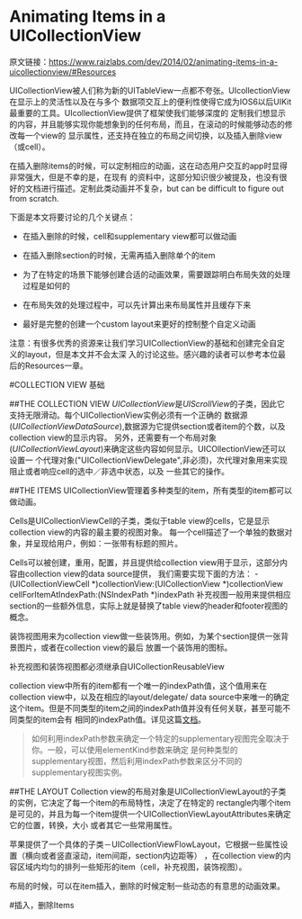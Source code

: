 # Animating Items in a UICollectionView
原文链接：https://www.raizlabs.com/dev/2014/02/animating-items-in-a-uicollectionview/#Resources

UICollectionView被人们称为新的UITableView一点都不夸张。UIcollectionView在显示上的灵活性以及在与多个
数据项交互上的便利性使得它成为IOS6以后UIKit最重要的工具。UIcollectionView提供了框架使我们能够深度的
定制我们想显示的内容，并且能够实现你能想象到的任何布局，而且，在滚动的时候能够动态的修改每一个view的
显示属性，还支持在独立的布局之间切换，以及插入删除view（或cell）。

在插入删除items的时候，可以定制相应的动画，这在动态用户交互的app时显得非常强大，但是不幸的是，在现有
的资料中，这部分知识很少被提及，也没有很好的文档进行描述。定制此类动画并不复杂，but can be difficult
to figure out from scratch.

下面是本文将要讨论的几个关键点：

+ 在插入删除的时候，cell和supplementary view都可以做动画
- 在插入删除section的时候，无需再插入删除单个的item
* 为了在特定的场景下能够创建合适的动画效果，需要跟踪明白布局失效的处理过程是如何的
+ 在布局失效的处理过程中，可以先计算出来布局属性并且缓存下来
- 最好是完整的创建一个custom layout来更好的控制整个自定义动画

注意：有很多优秀的资源来让我们学习UICollectionView的基础和创建完全自定义的layout，但是本文并不会太深
入的讨论这些。感兴趣的读者可以参考本位最后的Resources一章。

#COLLECTION VIEW 基础

##THE COLLECTION VIEW
*UICollectionView*是*UIScrollView*的子类，因此它支持无限滑动。每个UICollectionView实例必须有一个正确的
数据源(*UICollectionViewDataSource*),数据源为它提供section或者item的个数，以及collection view的显示内容。
另外，还需要有一个布局对象(*UICollectionViewLayout*)来确定这些内容如何显示。UICOllectionView还可以设置一
个代理对象("UICollectionViewDelegate",非必须)，次代理对象用来实现阻止或者响应cell的选中／非选中状态，以及
一些其它的操作。

##THE ITEMS
UICollectionView管理着多种类型的item，所有类型的item都可以做动画。

Cells是UICollectionViewCell的子类，类似于table view的cells，它是显示collection view的内容的最主要的视图对象。
每一个cell描述了一个单独的数据对象，并呈现给用户，例如：一张带有标题的照片。

Cells可以被创建，重用，配置，并且提供给collection view用于显示，这部分内容由collection view的data source提供，
我们需要实现下面的方法：
    - (UICollectionViewCell *)collectionView:(UICollectionView *)collectionView cellForItemAtIndexPath:(NSIndexPath *)indexPath
补充视图一般用来提供相应section的一些额外信息，实际上就是替换了table view的header和footer视图的概念。

装饰视图用来为collection view做一些装饰用。例如，为某个section提供一张背景图片，或者在collection view的最后
放置一个装饰用的图标。

补充视图和装饰视图都必须继承自UICollectionReusableView

collection view中所有的item都有一个唯一的indexPath值，这个值用来在collection view中，以及在相应的layout/delegate/
data source中来唯一的确定这个item。但是不同类型的item之间的indexPath值并没有任何关联，甚至可能不同类型的item会有
相同的indexPath值。详见这篇[文档](https://developer.apple.com/library/ios/documentation/uikit/reference/UICollectionViewLayoutAttributes_class/Reference/Reference.html)。
>如何利用indexPath参数来确定一个特定的supplementary视图完全取决于你。一般，可以使用elementKind参数来确定
是何种类型的supplementary视图，然后利用indexPath参数来区分不同的supplementary视图实例。

##THE LAYOUT
Collection view的布局对象是UICollectionViewLayout的子类的实例，它决定了每一个item的布局特性，决定了在特定的
rectangle内哪个item是可见的，并且为每一个item提供一个UICollectionViewLayoutAttributes来确定它的位置，转换，大小
或者其它一些常用属性。

苹果提供了一个具体的子类－UICollectionViewFlowLayout，它根据一些属性设置（横向或者竖直滚动，item间距，section内边距等）
，在collection view的内容区域内均匀的排列一些矩形的item（cell，补充视图，装饰视图）。

布局的时候，可以在item插入，删除的时候定制一些动态的有意思的动画效果。

#插入，删除Items


















